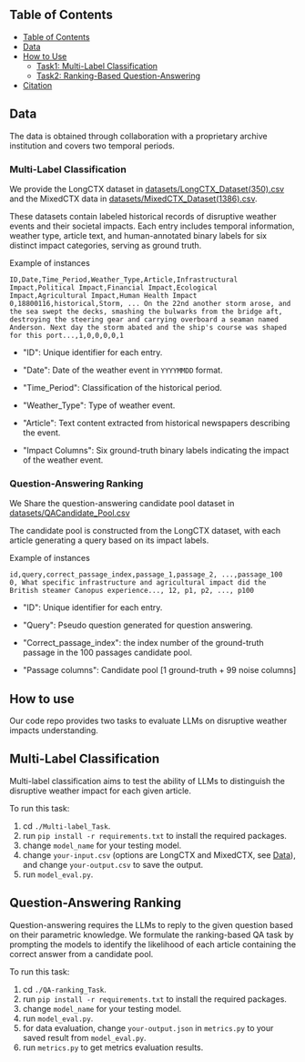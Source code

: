 ## Table of Contents <a name="table_of_contents"></a>

- [Table of Contents](#table_of_contents)
- [Data](#data)
- [How to Use](#usage)
  - [Task1: Multi-Label Classification](#task_1)
  - [Task2: Ranking-Based Question-Answering](#task_2)
- [Citation](#citation)

## Data <a name="data"></a>
The data is obtained through collaboration with a proprietary archive institution and covers two temporal periods.
### Multi-Label Classification
We provide the LongCTX dataset in [datasets/LongCTX_Dataset(350).csv](./datasets/LongCTX_Dataset(350).csv) and the MixedCTX data in [datasets/MixedCTX_Dataset(1386).csv](./datasets/MixedCTX_Dataset(1386).csv).

These datasets contain labeled historical records of disruptive weather events and their societal impacts. Each entry includes temporal information, weather type, article text, and human-annotated binary labels for six distinct impact categories, serving as ground truth.

Example of instances
```csv
ID,Date,Time_Period,Weather_Type,Article,Infrastructural Impact,Political Impact,Financial Impact,Ecological Impact,Agricultural Impact,Human Health Impact
0,18800116,historical,Storm, ... On the 22nd another storm arose, and the sea swept the decks, smashing the bulwarks from the bridge aft, destroying the steering gear and carrying overboard a seaman named Anderson. Next day the storm abated and the ship's course was shaped for this port...,1,0,0,0,0,1
```  
- "ID": Unique identifier for each entry.

- "Date": Date of the weather event in `YYYYMMDD` format. 
  
- "Time_Period": Classification of the historical period.

- "Weather_Type": Type of weather event.

- "Article": Text content extracted from historical newspapers describing the event.

- "Impact Columns": Six ground-truth binary labels indicating the impact of the weather event.


### Question-Answering Ranking
We Share the question-answering candidate pool dataset in [datasets/QACandidate_Pool.csv](./datasets/QACandidate_Pool.csv)

The candidate pool is constructed from the LongCTX dataset, with each article generating a query based on its impact labels.

Example of instances
```csv
id,query,correct_passage_index,passage_1,passage_2, ...,passage_100
0, What specific infrastructure and agricultural impact did the British steamer Canopus experience..., 12, p1, p2, ..., p100
```
- "ID": Unique identifier for each entry.

- "Query": Pseudo question generated for question answering.

- "Correct_passage_index": the index number of the ground-truth passage in the 100 passages candidate pool.

- "Passage columns": Candidate pool [1 ground-truth + 99 noise columns] 

## How to use <a name="usage"></a>
Our code repo provides two tasks to evaluate LLMs on disruptive weather impacts understanding.

## Multi-Label Classification <a name="task_1"></a>

Multi-label classification aims to test the ability of LLMs to distinguish the disruptive weather impact for each given article.

To run this task:
1. cd `./Multi-label_Task`.
2. run `pip install -r requirements.txt` to install the required packages.
3. change `model_name` for your testing model.
4. change `your-input.csv` (options are LongCTX and MixedCTX, see [Data](#data)), and change `your-output.csv` to save the output.
6. run `model_eval.py`.

## Question-Answering Ranking <a name="task_2"></a>

Question-answering requires the LLMs to reply to the given question based on their parametric knowledge. We formulate the ranking-based QA task by prompting the models to identify the likelihood of each article containing the correct answer from a candidate pool.

To run this task:
1. cd `./QA-ranking_Task`.
2. run `pip install -r requirements.txt` to install the required packages.
3. change `model_name` for your testing model.
4. run `model_eval.py`.
5. for data evaluation, change `your-output.json` in `metrics.py` to your saved result from `model_eval.py`.
6. run `metrics.py` to get metrics evaluation results.

